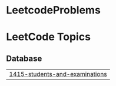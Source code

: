 # LeetcodeProblems
<!---LeetCode Topics Start-->
# LeetCode Topics
## Database
|  |
| ------- |
| [1415-students-and-examinations](https://github.com/NidhishGore/LeetcodeProblems/tree/master/1415-students-and-examinations) |
<!---LeetCode Topics End-->